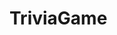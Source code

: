 # TriviaGame

<!-- Greek Civilization:
Who was Achilles?  Prince of Phitha, Strongest Greek fighter
Who was Patroclus? Achille's firend, killed by Hector
Who was Argamemnon? King of Mycenae and Greek
Who was Aphrodite? Goddess of love and beauty
Who was Hermes? God of Travelers
Who was Apollo? God of youth, music,prophesy, archery and sun
Who was Hephaestus God of fire
Who was Helen? Queen of Sparta and Trojan
Who was Priam? King of Troy 
Who was Athena? Goddess of War-->